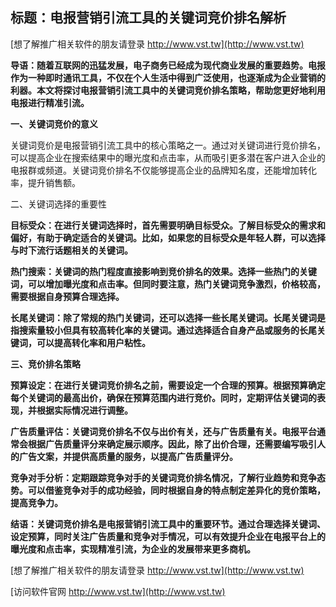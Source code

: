 ## **标题：电报营销引流工具的关键词竞价排名解析**

[想了解推广相关软件的朋友请登录 http://www.vst.tw](http://www.vst.tw)

**导语：随着互联网的迅猛发展，电子商务已经成为现代商业发展的重要趋势。电报作为一种即时通讯工具，不仅在个人生活中得到广泛使用，也逐渐成为企业营销的利器。本文将探讨电报营销引流工具中的关键词竞价排名策略，帮助您更好地利用电报进行精准引流。**

**一、关键词竞价的意义**

关键词竞价是电报营销引流工具中的核心策略之一。通过对关键词进行竞价排名，可以提高企业在搜索结果中的曝光度和点击率，从而吸引更多潜在客户进入企业的电报群或频道。关键词竞价排名不仅能够提高企业的品牌知名度，还能增加转化率，提升销售额。

二、关键词选择的重要性

**目标受众：在进行关键词选择时，首先需要明确目标受众。了解目标受众的需求和偏好，有助于确定适合的关键词。比如，如果您的目标受众是年轻人群，可以选择与时下流行话题相关的关键词。**

**热门搜索：关键词的热门程度直接影响到竞价排名的效果。选择一些热门的关键词，可以增加曝光度和点击率。但同时要注意，热门关键词竞争激烈，价格较高，需要根据自身预算合理选择。**

**长尾关键词：除了常规的热门关键词，还可以选择一些长尾关键词。长尾关键词是指搜索量较小但具有较高转化率的关键词。通过选择适合自身产品或服务的长尾关键词，可以提高转化率和用户粘性。**

**三、竞价排名策略**

**预算设定：在进行关键词竞价排名之前，需要设定一个合理的预算。根据预算确定每个关键词的最高出价，确保在预算范围内进行竞价。同时，定期评估关键词的表现，并根据实际情况进行调整。**

**广告质量评估：关键词竞价排名不仅与出价有关，还与广告质量有关。电报平台通常会根据广告质量评分来确定展示顺序。因此，除了出价合理，还需要编写吸引人的广告文案，并提供高质量的服务，以提高广告质量评分。**

**竞争对手分析：定期跟踪竞争对手的关键词竞价排名情况，了解行业趋势和竞争态势。可以借鉴竞争对手的成功经验，同时根据自身的特点制定差异化的竞价策略，提高竞争力。**

**结语：关键词竞价排名是电报营销引流工具中的重要环节。通过合理选择关键词、设定预算，同时关注广告质量和竞争对手情况，可以有效提升企业在电报平台上的曝光度和点击率，实现精准引流，为企业的发展带来更多商机。**

[想了解推广相关软件的朋友请登录 http://www.vst.tw](http://www.vst.tw)


[访问软件官网 http://www.vst.tw](http://www.vst.tw)
